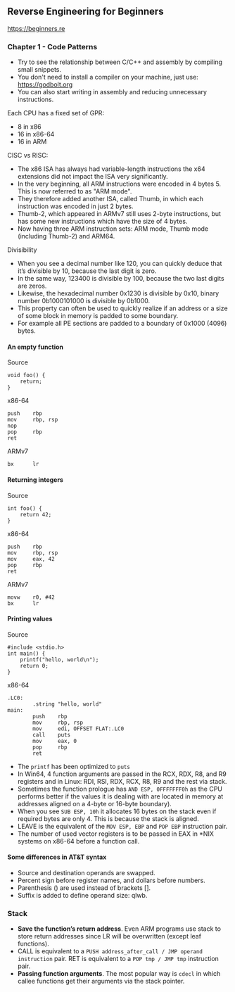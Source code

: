## Reverse Engineering for Beginners
https://beginners.re

### Chapter 1 - Code Patterns

- Try to see the relationship between C/C++ and assembly by compiling small snippets.
- You don't need to install a compiler on your machine, just use: https://godbolt.org
- You can also start writing in assembly and reducing unnecessary instructions.

Each CPU has a fixed set of GPR:

- 8 in x86
- 16 in x86-64
- 16 in ARM

CISC vs RISC:

- The x86 ISA has always had variable-length instructions the x64 extensions did not impact the ISA very significantly.
- In the very beginning, all ARM instructions were encoded in 4 bytes 5. This is now referred to as "ARM mode".
- They therefore added another ISA, called Thumb, in which each instruction was encoded in just 2 bytes.
- Thumb-2, which appeared in ARMv7 still uses 2-byte instructions, but has some new instructions which have the size of 4 bytes.
- Now having three ARM instruction sets: ARM mode, Thumb mode (including Thumb-2) and ARM64.

Divisibility

- When you see a decimal number like 120, you can quickly deduce that it’s divisible by 10, because the last digit is zero.
- In the same way, 123400 is divisible by 100, because the two last digits are zeros.
- Likewise, the hexadecimal number 0x1230 is divisible by 0x10, binary number 0b1000101000 is divisible by 0b1000.
- This property can often be used to quickly realize if an address or a size of some block in memory is padded to some boundary.
- For example all PE sections are padded to a boundary of 0x1000 (4096) bytes.

#### An empty function

Source

```
void foo() {
    return;
}
```

x86-64

```
push    rbp
mov     rbp, rsp
nop
pop     rbp
ret
```

ARMv7

```
bx      lr
```

#### Returning integers

Source

```
int foo() {
    return 42;
}
```

x86-64

```
push    rbp
mov     rbp, rsp
mov     eax, 42
pop     rbp
ret
```

ARMv7

```
movw    r0, #42
bx      lr
```


#### Printing values

Source

```
#include <stdio.h>
int main() {
    printf("hello, world\n");
    return 0;
}
```

x86-64

```
.LC0:
        .string "hello, world"
main:
        push    rbp
        mov     rbp, rsp
        mov     edi, OFFSET FLAT:.LC0
        call    puts
        mov     eax, 0
        pop     rbp
        ret
```

- The `printf` has been optimized to `puts`
- In Win64, 4 function arguments are passed in the RCX, RDX, R8, and R9 registers and in Linux: RDI, RSI, RDX, RCX, R8, R9 and the rest via stack.
- Sometimes the function prologue has `AND ESP, 0FFFFFFF0h` as the CPU performs better if the values it is dealing with are located in memory at addresses aligned on a 4-byte or 16-byte boundary).
- When you see `SUB ESP, 10h` it allocates 16 bytes on the stack even if required bytes are only 4. This is because the stack is aligned.
- LEAVE is the equivalent of the `MOV ESP, EBP` and `POP EBP` instruction pair.
- The number of used vector registers is to be passed in EAX in \*NIX systems on x86-64 before a function call.

#### Some differences in AT&T syntax

- Source and destination operands are swapped.
- Percent sign before register names, and dollars before numbers.
- Parenthesis () are used instead of brackets [].
- Suffix is added to define operand size: qlwb.


### Stack

- **Save the function’s return address**. Even ARM programs use stack to store return addresses since LR will be overwritten (except leaf functions).
- CALL is equivalent to a `PUSH address_after_call / JMP operand instruction` pair. RET is equivalent to a `POP tmp / JMP tmp` instruction pair.
- **Passing function arguments**. The most popular way is `cdecl` in which callee functions get their arguments via the stack pointer.


